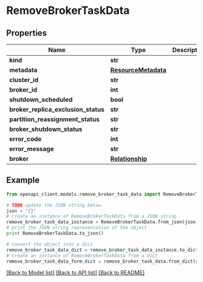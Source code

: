 # RemoveBrokerTaskData


## Properties
Name | Type | Description | Notes
------------ | ------------- | ------------- | -------------
**kind** | **str** |  | 
**metadata** | [**ResourceMetadata**](ResourceMetadata.md) |  | 
**cluster_id** | **str** |  | 
**broker_id** | **int** |  | 
**shutdown_scheduled** | **bool** |  | 
**broker_replica_exclusion_status** | **str** |  | 
**partition_reassignment_status** | **str** |  | 
**broker_shutdown_status** | **str** |  | 
**error_code** | **int** |  | [optional] 
**error_message** | **str** |  | [optional] 
**broker** | [**Relationship**](Relationship.md) |  | 

## Example

```python
from openapi_client.models.remove_broker_task_data import RemoveBrokerTaskData

# TODO update the JSON string below
json = "{}"
# create an instance of RemoveBrokerTaskData from a JSON string
remove_broker_task_data_instance = RemoveBrokerTaskData.from_json(json)
# print the JSON string representation of the object
print RemoveBrokerTaskData.to_json()

# convert the object into a dict
remove_broker_task_data_dict = remove_broker_task_data_instance.to_dict()
# create an instance of RemoveBrokerTaskData from a dict
remove_broker_task_data_form_dict = remove_broker_task_data.from_dict(remove_broker_task_data_dict)
```
[[Back to Model list]](../ccloud/README.md#documentation-for-models) [[Back to API list]](../ccloud/README.md#documentation-for-api-endpoints) [[Back to README]](../ccloud/README.md)


